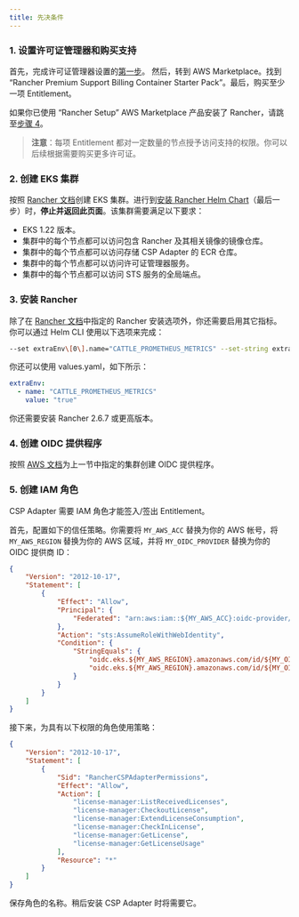 ```yaml
---
title: 先决条件
---
```


### 1. 设置许可证管理器和购买支持

首先，完成许可证管理器设置的[第一步](https://docs.aws.amazon.com/license-manager/latest/userguide/getting-started.html)。
然后，转到 AWS Marketplace。找到 “Rancher Premium Support Billing Container Starter Pack”。最后，购买至少一项 Entitlement。

如果你已使用 “Rancher Setup” AWS Marketplace 产品安装了 Rancher，请跳至[步骤 4](#4-创建-oidc-提供程序)。

> **注意**：每项 Entitlement 都对一定数量的节点授予访问支持的权限。你可以后续根据需要购买更多许可证。

### 2. 创建 EKS 集群
按照 [Rancher 文档](../../../getting-started/installation-and-upgrade/install-upgrade-on-a-kubernetes-cluster/rancher-on-amazon-eks.md)创建 EKS 集群。进行到[安装 Rancher Helm Chart](../../../getting-started/installation-and-upgrade/install-upgrade-on-a-kubernetes-cluster/rancher-on-amazon-eks.md#8-安装-rancher-helm-chart)（最后一步）时，**停止并返回此页面**。该集群需要满足以下要求：

- EKS 1.22 版本。
- 集群中的每个节点都可以访问包含 Rancher 及其相关镜像的镜像仓库。
- 集群中的每个节点都可以访问存储 CSP Adapter 的 ECR 仓库。
- 集群中的每个节点都可以访问许可证管理器服务。
- 集群中的每个节点都可以访问 STS 服务的全局端点。

### 3. 安装 Rancher

除了在 [Rancher 文档](../../../getting-started/installation-and-upgrade/install-upgrade-on-a-kubernetes-cluster/rancher-on-amazon-eks.md#8-安装-rancher-helm-chart)中指定的 Rancher 安装选项外，你还需要启用其它指标。
你可以通过 Helm CLI 使用以下选项来完成：

```bash
--set extraEnv\[0\].name="CATTLE_PROMETHEUS_METRICS" --set-string extraEnv\[0\].value=true
```

你还可以使用 values.yaml，如下所示：

```yaml
extraEnv:
  - name: "CATTLE_PROMETHEUS_METRICS"
    value: "true"
```

你还需要安装 Rancher 2.6.7 或更高版本。

### 4. 创建 OIDC 提供程序

按照 [AWS 文档](https://docs.aws.amazon.com/eks/latest/userguide/enable-iam-roles-for-service-accounts.html)为上一节中指定的集群创建 OIDC 提供程序。

### 5. 创建 IAM 角色

CSP Adapter 需要 IAM 角色才能签入/签出 Entitlement。

首先，配置如下的信任策略。你需要将 `MY_AWS_ACC` 替换为你的 AWS 帐号，将 `MY_AWS_REGION` 替换为你的 AWS 区域，并将 `MY_OIDC_PROVIDER` 替换为你的 OIDC 提供商 ID：

```json
{
    "Version": "2012-10-17",
    "Statement": [
        {
            "Effect": "Allow",
            "Principal": {
                "Federated": "arn:aws:iam::${MY_AWS_ACC}:oidc-provider/oidc.eks.${MY_AWS_REGION}.amazonaws.com/id/${MY_OIDC_PROVIDER}"
            },
            "Action": "sts:AssumeRoleWithWebIdentity",
            "Condition": {
                "StringEquals": {
                    "oidc.eks.${MY_AWS_REGION}.amazonaws.com/id/${MY_OIDC_PROVIDER}:sub": "system:serviceaccount:cattle-csp-adapter-system:rancher-csp-adapter",
                    "oidc.eks.${MY_AWS_REGION}.amazonaws.com/id/${MY_OIDC_PROVIDER}:aud": "sts.amazonaws.com"
                }
            }
        }
    ]
}
```

接下来，为具有以下权限的角色使用策略：

```json
{
    "Version": "2012-10-17",
    "Statement": [
        {
            "Sid": "RancherCSPAdapterPermissions",
            "Effect": "Allow",
            "Action": [
                "license-manager:ListReceivedLicenses",
                "license-manager:CheckoutLicense",
                "license-manager:ExtendLicenseConsumption",
                "license-manager:CheckInLicense",
                "license-manager:GetLicense",
                "license-manager:GetLicenseUsage"
            ],
            "Resource": "*"
        }
    ]
}
```

保存角色的名称。稍后安装 CSP Adapter 时将需要它。
